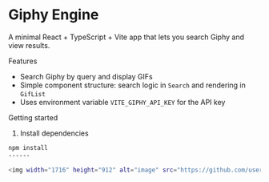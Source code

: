 # Giphy Engine

A minimal React + TypeScript + Vite app that lets you search Giphy and view results.

Features
- Search Giphy by query and display GIFs
- Simple component structure: search logic in `Search` and rendering in `GifList`
- Uses environment variable `VITE_GIPHY_API_KEY` for the API key

Getting started

1. Install dependencies
```bash
npm install
------

<img width="1716" height="912" alt="image" src="https://github.com/user-attachments/assets/32ab5faa-c4a9-4337-8473-1739ae9fc9b2" />

